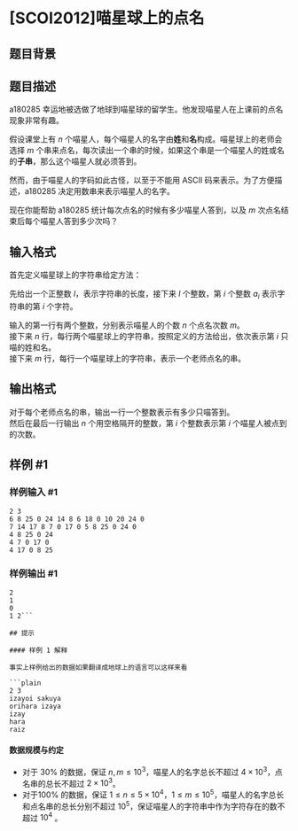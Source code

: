 # [SCOI2012]喵星球上的点名

## 题目背景



## 题目描述

a180285 幸运地被选做了地球到喵星球的留学生。他发现喵星人在上课前的点名现象非常有趣。

假设课堂上有 $n$ 个喵星人，每个喵星人的名字由**姓**和**名**构成。喵星球上的老师会选择 $m$ 个串来点名，每次读出一个串的时候，如果这个串是一个喵星人的姓或名的**子串**，那么这个喵星人就必须答到。

然而，由于喵星人的字码如此古怪，以至于不能用 ASCII 码来表示。为了方便描述，a180285 决定用数串来表示喵星人的名字。



现在你能帮助 a180285 统计每次点名的时候有多少喵星人答到，以及 $m$ 次点名结束后每个喵星人答到多少次吗？


## 输入格式

首先定义喵星球上的字符串给定方法：

先给出一个正整数 $l$，表示字符串的长度，接下来 $l$ 个整数，第 $i$ 个整数 $a_i$ 表示字符串的第 $i$ 个字符。

输入的第一行有两个整数，分别表示喵星人的个数 $n$ 个点名次数 $m$。  
接下来 $n$ 行，每行两个喵星球上的字符串，按照定义的方法给出，依次表示第 $i$ 只喵的姓和名。  
接下来 $m$ 行，每行一个喵星球上的字符串，表示一个老师点名的串。

## 输出格式

对于每个老师点名的串，输出一行一个整数表示有多少只喵答到。  
然后在最后一行输出 $n$ 个用空格隔开的整数，第 $i$ 个整数表示第 $i$ 个喵星人被点到的次数。


## 样例 #1

### 样例输入 #1
```
2 3
6 8 25 0 24 14 8 6 18 0 10 20 24 0
7 14 17 8 7 0 17 0 5 8 25 0 24 0
4 8 25 0 24
4 7 0 17 0
4 17 0 8 25
```

### 样例输出 #1

```
2
1
0
1 2```

## 提示

#### 样例 1 解释

事实上样例给出的数据如果翻译成地球上的语言可以这样来看

```plain
2 3
izayoi sakuya
orihara izaya
izay
hara
raiz
```

#### 数据规模与约定

- 对于 $30\%$ 的数据，保证 $n, m \le 10^3$，喵星人的名字总长不超过 $4\times10^3$，点名串的总长不超过 $2\times10^3$。
- 对于$100\%$ 的数据，保证 $1 \leq n\le 5 \times 10^4$，$1 \leq m \le 10^5$，喵星人的名字总长和点名串的总长分别不超过 $10^5$，保证喵星人的字符串中作为字符存在的数不超过 $10^4$ 。
